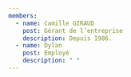 ```yaml
---
members:
  - name: Camille GIRAUD
    post: Gérant de l’entreprise
    description: Depuis 1986.
  - name: Dylan
    post: Employé
    description: " "
---
```

